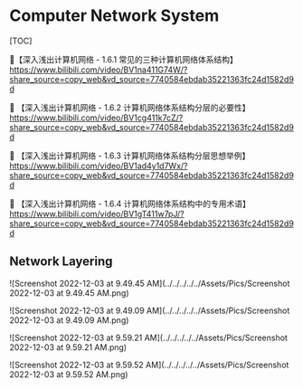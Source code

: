 # Computer Network System

[TOC]



:link:【深入浅出计算机网络 - 1.6.1 常见的三种计算机网络体系结构】 https://www.bilibili.com/video/BV1na411G74W/?share_source=copy_web&vd_source=7740584ebdab35221363fc24d1582d9d

:link: 【深入浅出计算机网络 - 1.6.2 计算机网络体系结构分层的必要性】 https://www.bilibili.com/video/BV1cg411k7cZ/?share_source=copy_web&vd_source=7740584ebdab35221363fc24d1582d9d

:link: 【深入浅出计算机网络 - 1.6.3 计算机网络体系结构分层思想举例】 https://www.bilibili.com/video/BV1ad4y1d7Wx/?share_source=copy_web&vd_source=7740584ebdab35221363fc24d1582d9d

:link: 【深入浅出计算机网络 - 1.6.4 计算机网络体系结构中的专用术语】 https://www.bilibili.com/video/BV1gT411w7pJ/?share_source=copy_web&vd_source=7740584ebdab35221363fc24d1582d9d





## Network Layering





![Screenshot 2022-12-03 at 9.49.45 AM](../../../../../Assets/Pics/Screenshot 2022-12-03 at 9.49.45 AM.png)





![Screenshot 2022-12-03 at 9.49.09 AM](../../../../../Assets/Pics/Screenshot 2022-12-03 at 9.49.09 AM.png)



![Screenshot 2022-12-03 at 9.59.21 AM](../../../../../Assets/Pics/Screenshot 2022-12-03 at 9.59.21 AM.png)



![Screenshot 2022-12-03 at 9.59.52 AM](../../../../../Assets/Pics/Screenshot 2022-12-03 at 9.59.52 AM.png)
